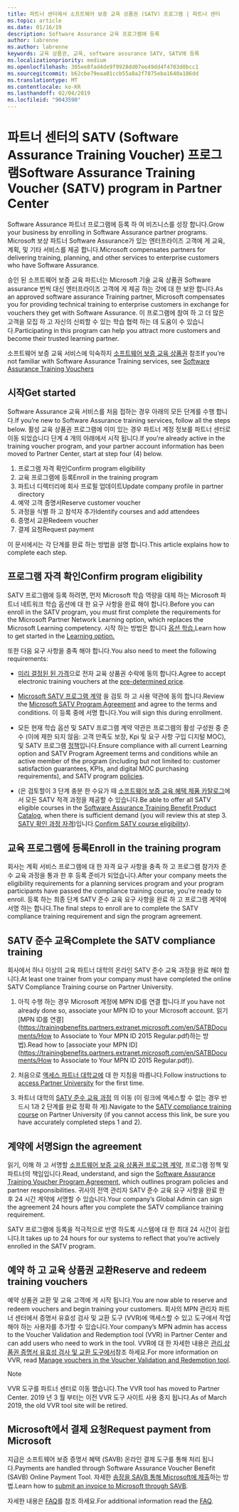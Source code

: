 ```yaml
---
title: 파트너 센터에서 소프트웨어 보증 교육 상품권 (SATV) 프로그램 | 파트너 센터
ms.topic: article
ms.date: 01/16/19
description: Software Assurance 교육 프로그램에 등록
author: labrenne
ms.author: labrenne
keywords: 교육 상품권, 교육, software assurance SATV, SATV에 등록
ms.localizationpriority: medium
ms.openlocfilehash: 305ee8fad4de9f9928dd07ee49dd4f4703d0bcc1
ms.sourcegitcommit: b62cbe79eaa01ccb55a8a2f7875eba1640a186dd
ms.translationtype: MT
ms.contentlocale: ko-KR
ms.lasthandoff: 02/04/2019
ms.locfileid: "9043590"
---
```

# <a name="software-assurance-training-voucher-satv-program-in-partner-center"></a><span data-ttu-id="885f2-104">파트너 센터의 SATV (Software Assurance Training Voucher) 프로그램</span><span class="sxs-lookup"><span data-stu-id="885f2-104">Software Assurance Training Voucher (SATV) program in Partner Center</span></span>

<span data-ttu-id="885f2-105">Software Assurance 파트너 프로그램에 등록 하 여 비즈니스를 성장 합니다.</span><span class="sxs-lookup"><span data-stu-id="885f2-105">Grow your business by enrolling in Software Assurance partner programs.</span></span> <span data-ttu-id="885f2-106">Microsoft 보상 파트너 Software Assurance가 있는 엔터프라이즈 고객에 게 교육, 계획, 및 기타 서비스를 제공 합니다.</span><span class="sxs-lookup"><span data-stu-id="885f2-106">Microsoft compensates partners for delivering training, planning, and other services to enterprise customers who have Software Assurance.</span></span> 

<span data-ttu-id="885f2-107">승인 된 소프트웨어 보증 교육 파트너는 Microsoft 기술 교육 상품권 Software assurance 번씩 대신 엔터프라이즈 고객에 게 제공 하는 것에 대 한 보완 합니다.</span><span class="sxs-lookup"><span data-stu-id="885f2-107">As an approved software assurance Training partner, Microsoft compensates you for providing technical training to enterprise customers in exchange for vouchers they get with Software Assurance.</span></span> <span data-ttu-id="885f2-108">이 프로그램에 참여 하 고 더 많은 고객을 모집 하 고 자신의 신뢰할 수 있는 학습 협력 하는 데 도움이 수 있습니다.</span><span class="sxs-lookup"><span data-stu-id="885f2-108">Participating in this program can help you attract more customers and become their trusted learning partner.</span></span>

<span data-ttu-id="885f2-109">소프트웨어 보증 교육 서비스에 익숙하지 [소프트웨어 보증 교육 상품권](https://trainingbenefits.partners.extranet.microsoft.com/en/SATV/Pages/default.aspx) 참조</span><span class="sxs-lookup"><span data-stu-id="885f2-109">If you’re not familiar with Software Assurance Training services, see [Software Assurance Training Vouchers ](https://trainingbenefits.partners.extranet.microsoft.com/en/SATV/Pages/default.aspx)</span></span>

## <a name="get-started"></a><span data-ttu-id="885f2-110">시작</span><span class="sxs-lookup"><span data-stu-id="885f2-110">Get started</span></span>

<span data-ttu-id="885f2-111">Software Assurance 교육 서비스를 처음 접하는 경우 아래의 모든 단계를 수행 합니다.</span><span class="sxs-lookup"><span data-stu-id="885f2-111">If you’re new to Software Assurance training services, follow all the steps below.</span></span> <span data-ttu-id="885f2-112">활성 교육 상품권 프로그램에 이미 있는 경우 파트너 계정 정보를 파트너 센터로 이동 되었습니다 단계 4 개의 아래에서 시작 됩니다.</span><span class="sxs-lookup"><span data-stu-id="885f2-112">If you’re already active in the training voucher program, and your partner account information has been moved to Partner Center, start at step four (4) below.</span></span> 

1. <span data-ttu-id="885f2-113">프로그램 자격 확인</span><span class="sxs-lookup"><span data-stu-id="885f2-113">Confirm program eligibility</span></span>
2. <span data-ttu-id="885f2-114">교육 프로그램에 등록</span><span class="sxs-lookup"><span data-stu-id="885f2-114">Enroll in the training program</span></span>
3. <span data-ttu-id="885f2-115">파트너 디렉터리에 회사 프로필 업데이트</span><span class="sxs-lookup"><span data-stu-id="885f2-115">Update company profile in partner directory</span></span>
4. <span data-ttu-id="885f2-116">예약 고객 증명서</span><span class="sxs-lookup"><span data-stu-id="885f2-116">Reserve customer voucher</span></span>
5. <span data-ttu-id="885f2-117">과정을 식별 하 고 참석자 추가</span><span class="sxs-lookup"><span data-stu-id="885f2-117">Identify courses and add attendees</span></span>
6. <span data-ttu-id="885f2-118">증명서 교환</span><span class="sxs-lookup"><span data-stu-id="885f2-118">Redeem voucher</span></span>
7. <span data-ttu-id="885f2-119">결제 요청</span><span class="sxs-lookup"><span data-stu-id="885f2-119">Request payment</span></span>

<span data-ttu-id="885f2-120">이 문서에서는 각 단계를 완료 하는 방법을 설명 합니다.</span><span class="sxs-lookup"><span data-stu-id="885f2-120">This article explains how to complete each step.</span></span>

## <a name="confirm-program-eligibility"></a><span data-ttu-id="885f2-121">프로그램 자격 확인</span><span class="sxs-lookup"><span data-stu-id="885f2-121">Confirm program eligibility</span></span>

<span data-ttu-id="885f2-122">SATV 프로그램에 등록 하려면, 먼저 Microsoft 학습 역량을 대체 하는 Microsoft 파트너 네트워크 학습 옵션에 대 한 요구 사항을 완료 해야 합니다.</span><span class="sxs-lookup"><span data-stu-id="885f2-122">Before you can enroll in the SATV program, you must first complete the requirements for the Microsoft Partner Network Learning option, which replaces the Microsoft Learning competency.</span></span> <span data-ttu-id="885f2-123">시작 하는 방법은 합니다 [옵션 학습.](https://partner.microsoft.com/en-US/marketing/details/learning-option-enrollment#/)</span><span class="sxs-lookup"><span data-stu-id="885f2-123">Learn how to get started in the [Learning option.](https://partner.microsoft.com/en-US/marketing/details/learning-option-enrollment#/)</span></span>

<span data-ttu-id="885f2-124">또한 다음 요구 사항을 충족 해야 합니다.</span><span class="sxs-lookup"><span data-stu-id="885f2-124">You also need to meet the following requirements:</span></span>

- <span data-ttu-id="885f2-125">[미리 결정된 된 가격](https://partner.microsoft.com/en-US/membership/satv-voucher-pricing)으로 전자 교육 상품권 수락에 동의 합니다.</span><span class="sxs-lookup"><span data-stu-id="885f2-125">Agree to accept electronic training vouchers at the [pre-determined price](https://partner.microsoft.com/en-US/membership/satv-voucher-pricing).</span></span>

- <span data-ttu-id="885f2-126">[Microsoft SATV 프로그램 계약](https://aka.ms/satv_legal_agreement) 을 검토 하 고 사용 약관에 동의 합니다.</span><span class="sxs-lookup"><span data-stu-id="885f2-126">Review the [Microsoft SATV Program Agreement](https://aka.ms/satv_legal_agreement) and agree to the terms and conditions.</span></span> <span data-ttu-id="885f2-127">이 등록 중에 서명 합니다.</span><span class="sxs-lookup"><span data-stu-id="885f2-127">You will sign this during enrollment.</span></span> 

- <span data-ttu-id="885f2-128">모든 현재 학습 옵션 및 SATV 프로그램 계약 약관은 프로그램의 활성 구성원 중 준수 (이에 제한 되지 않음: 고객 만족도 보장, Kpi 및 요구 사항 구입 디지털 MOC), 및 SATV 프로그램 [정책](https://trainingbenefits.partners.extranet.microsoft.com/en/SATV/Pages/ProgramPolicies.aspx)입니다.</span><span class="sxs-lookup"><span data-stu-id="885f2-128">Ensure compliance with all current Learning option and SATV Program Agreement terms and conditions while an active member of the program (including but not limited to: customer satisfaction guarantees, KPIs, and digital MOC purchasing requirements), and SATV program [policies](https://trainingbenefits.partners.extranet.microsoft.com/en/SATV/Pages/ProgramPolicies.aspx).</span></span>

- <span data-ttu-id="885f2-129">(은 검토할이 3 단계 충분 한 수요가 때 [소프트웨어 보증 교육 혜택 제품 카탈로그](https://aka.ms/SATV_catalog)에서 모든 SATV 적격 과정을 제공할 수 있습니다.</span><span class="sxs-lookup"><span data-stu-id="885f2-129">Be able to offer all SATV eligible courses in the [Software Assurance Training Benefit Product Catalog](https://aka.ms/SATV_catalog), when there is sufficient demand (you will review this at step 3.</span></span> <span data-ttu-id="885f2-130">[SATV 확인 과정 자격](https://trainingbenefits.partners.extranet.microsoft.com/en/SATV/Pages/ConfirmEligibility.aspx))입니다.</span><span class="sxs-lookup"><span data-stu-id="885f2-130">[Confirm SATV course eligibility](https://trainingbenefits.partners.extranet.microsoft.com/en/SATV/Pages/ConfirmEligibility.aspx)).</span></span>

## <a name="enroll-in-the-training-program"></a><span data-ttu-id="885f2-131">교육 프로그램에 등록</span><span class="sxs-lookup"><span data-stu-id="885f2-131">Enroll in the training program</span></span>

<span data-ttu-id="885f2-132">회사는 계획 서비스 프로그램에 대 한 자격 요구 사항을 충족 하 고 프로그램 참가자 준수 교육 과정을 통과 한 후 등록 준비가 되었습니다.</span><span class="sxs-lookup"><span data-stu-id="885f2-132">After your company meets the eligibility requirements for a planning services program and your program participants have passed the compliance training course, you’re ready to enroll.</span></span> <span data-ttu-id="885f2-133">등록 하는 최종 단계 SATV 준수 교육 요구 사항을 완료 하 고 프로그램 계약에 서명 하는 합니다.</span><span class="sxs-lookup"><span data-stu-id="885f2-133">The final steps to enroll are to complete the SATV compliance training requirement and sign the program agreement.</span></span>  

## <a name="complete-the-satv-compliance-training"></a><span data-ttu-id="885f2-134">SATV 준수 교육</span><span class="sxs-lookup"><span data-stu-id="885f2-134">Complete the SATV compliance training</span></span>

<span data-ttu-id="885f2-135">회사에서 하나 이상의 교육 파트너 대학의 온라인 SATV 준수 교육 과정을 완료 해야 합니다.</span><span class="sxs-lookup"><span data-stu-id="885f2-135">At least one trainer from your company must have completed the online SATV Compliance Training course on Partner University.</span></span>
 
1. <span data-ttu-id="885f2-136">아직 수행 하는 경우 Microsoft 계정에 MPN ID를 연결 합니다.</span><span class="sxs-lookup"><span data-stu-id="885f2-136">If you have not already done so, associate your MPN ID to your Microsoft account.</span></span> <span data-ttu-id="885f2-137">읽기 [MPN ID를 연결](https://trainingbenefits.partners.extranet.microsoft.com/en/SATBDocuments/How to Associate to Your MPN ID 2015 Regular.pdf)하는 방법).</span><span class="sxs-lookup"><span data-stu-id="885f2-137">Read how to [associate your MPN ID](https://trainingbenefits.partners.extranet.microsoft.com/en/SATBDocuments/How to Associate to Your MPN ID 2015 Regular.pdf)).</span></span>

2. <span data-ttu-id="885f2-138">처음으로 [액세스 파트너 대학교에](https://trainingbenefits.partners.extranet.microsoft.com/en/SATBDocuments/Partner_University_on-boarding.pdf) 대 한 지침을 따릅니다.</span><span class="sxs-lookup"><span data-stu-id="885f2-138">Follow instructions to [access Partner University](https://trainingbenefits.partners.extranet.microsoft.com/en/SATBDocuments/Partner_University_on-boarding.pdf) for the first time.</span></span>

3. <span data-ttu-id="885f2-139">파트너 대학의 [SATV 준수 교육 과정](https://partneruniversity.microsoft.com/?whr=uri:MicrosoftAccount&courseId=14461&scoId=dXsXmk7lB_2704778676) 의 이동 (이 링크에 액세스할 수 없는 경우 반드시 1과 2 단계를 완료 정확 하 게).</span><span class="sxs-lookup"><span data-stu-id="885f2-139">Navigate to the [SATV compliance training course](https://partneruniversity.microsoft.com/?whr=uri:MicrosoftAccount&courseId=14461&scoId=dXsXmk7lB_2704778676) on Partner University (if you cannot access this link, be sure you have accurately completed steps 1 and 2).</span></span>  

## <a name="sign-the-agreement"></a><span data-ttu-id="885f2-140">계약에 서명</span><span class="sxs-lookup"><span data-stu-id="885f2-140">Sign the agreement</span></span>

<span data-ttu-id="885f2-141">읽기, 이해 하 고 서명할 [소프트웨어 보증 교육 상품권 프로그램 계약](https://partners.microsoft.com/partnerprogram/Satv.aspx), 프로그램 정책 및 파트너의 책임입니다.</span><span class="sxs-lookup"><span data-stu-id="885f2-141">Read, understand, and sign the [Software Assurance Training Voucher Program Agreement](https://partners.microsoft.com/partnerprogram/Satv.aspx), which outlines program policies and partner responsibilities.</span></span> <span data-ttu-id="885f2-142">귀사의 전역 관리자 SATV 준수 교육 요구 사항을 완료 한 후 24 시간 계약에 서명할 수 있습니다.</span><span class="sxs-lookup"><span data-stu-id="885f2-142">Your company’s Global Admin can sign the agreement 24 hours after you complete the SATV compliance training requirement.</span></span>

<span data-ttu-id="885f2-143">SATV 프로그램에 등록을 적극적으로 반영 하도록 시스템에 대 한 최대 24 시간이 걸립니다.</span><span class="sxs-lookup"><span data-stu-id="885f2-143">It takes up to 24 hours for our systems to reflect that you’re actively enrolled in the SATV program.</span></span> 

## <a name="reserve-and-redeem-training-vouchers"></a><span data-ttu-id="885f2-144">예약 하 고 교육 상품권 교환</span><span class="sxs-lookup"><span data-stu-id="885f2-144">Reserve and redeem training vouchers</span></span>

<span data-ttu-id="885f2-145">예약 상품권 교환 및 교육 고객에 게 시작 됩니다.</span><span class="sxs-lookup"><span data-stu-id="885f2-145">You are now able to reserve and redeem vouchers and begin training your customers.</span></span> <span data-ttu-id="885f2-146">회사의 MPN 관리자 파트너 센터에서 증명서 유효성 검사 및 교환 도구 (VVR)에 액세스할 수 있고 도구에서 작업 해야 하는 사용자를 추가할 수 있습니다.</span><span class="sxs-lookup"><span data-stu-id="885f2-146">Your company’s MPN admin has access to the Voucher Validation and Redemption tool (VVR) in Partner Center and can add users who need to work in the tool.</span></span> <span data-ttu-id="885f2-147">VVR에 대 한 자세한 내용은 [관리 상품권 증명서 유효성 검사 및 교환 도구에서](voucher-validation-tool.md)참조 하세요.</span><span class="sxs-lookup"><span data-stu-id="885f2-147">For more information on VVR, read [Manage vouchers in the Voucher Validation and Redemption tool](voucher-validation-tool.md).</span></span>

>[!Note]
><span data-ttu-id="885f2-148">VVR 도구를 파트너 센터로 이동 했습니다.</span><span class="sxs-lookup"><span data-stu-id="885f2-148">The VVR tool has moved to Partner Center.</span></span> <span data-ttu-id="885f2-149">2019 년 3 월 부터는 이전 VVR 도구 사이트 사용 중지 됩니다.</span><span class="sxs-lookup"><span data-stu-id="885f2-149">As of March 2019, the old VVR tool site will be retired.</span></span>

## <a name="request-payment-from-microsoft"></a><span data-ttu-id="885f2-150">Microsoft에서 결제 요청</span><span class="sxs-lookup"><span data-stu-id="885f2-150">Request payment from Microsoft</span></span>

<span data-ttu-id="885f2-151">지급은 소프트웨어 보증 증명서 혜택 (SAVB) 온라인 결제 도구를 통해 처리 됩니다.</span><span class="sxs-lookup"><span data-stu-id="885f2-151">Payments are handled through Software Assurance Voucher Benefit (SAVB) Online Payment Tool.</span></span>  <span data-ttu-id="885f2-152">자세한 [송장을 SAVB 통해 Microsoft에 제출](https://trainingbenefits.partners.extranet.microsoft.com/en/SATV/Pages/GetPaid.aspx)하는 방법.</span><span class="sxs-lookup"><span data-stu-id="885f2-152">Learn how to [submit an invoice to Microsoft through SAVB](https://trainingbenefits.partners.extranet.microsoft.com/en/SATV/Pages/GetPaid.aspx).</span></span>

<span data-ttu-id="885f2-153">자세한 내용은 [FAQ](vvr-faq.md)를 참조 하세요.</span><span class="sxs-lookup"><span data-stu-id="885f2-153">For additional information read the [FAQ](vvr-faq.md).</span></span>